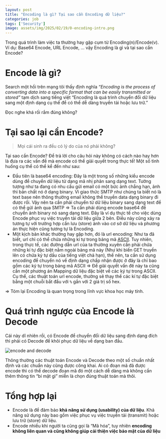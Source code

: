 ```yaml
---
layout: post
title: "Encoding là gì? Tại sao cần Encoding dữ liệu?"
categories: job
tags: ['Security']
image: assets/img/2025/02/19/0-encoding-intro.png
---
```


Trong quá trình làm việc ta thường hay gặp cụm từ Encoding(n)/Encode(v). Ví dụ:  Base64 Encode, URL Encode, … vậy Encoding là gì và tại sao cần Encode?

# Encode là gì?

Search một hồi trên mạng tôi thấy định nghĩa *“Encoding is the process of converting data into a specific format that can be easily transmitted or stored”* tạm dịch sang tiếng việt “Encoding là quá trình chuyển đổi dữ liệu sang một định dạng cụ thể để có thể dễ dàng truyền tải hoặc lưu trữ.”

Đọc nghe khá rối rắm đúng không? 

# Tại sao lại cần Encode?

> Mọi cái sinh ra đều có lý do của nó phải không?
> 

Tại sao cần Encode? Để trả lời cho câu hỏi này không có cách nào hay hơn là đưa ra các vấn đề mà encode có thể giải quyết trong thực tế! Một số tình huống cụ thể có thể kể đến như sau:

- Đầu tiên là base64 encoding:  Đây là một trong số những kiểu encode dùng để chuyển dữ liệu từ dạng mã nhị phân sang dạng text. Tưởng tượng như ta đang có nhu cầu gửi email có một bức ảnh chẳng hạn, ảnh thì bản chất nó ở dạng binary. Vì giao thức SMTP như chúng ta biết nó là text base nên thông thường email không thể truyền data dạng binary đi được rồi. Vậy nên ta cần phải chuyển từ dữ liệu binary sang dạng text để có thể gửi ảnh qua SMTP ⇒  Ta cần phải dùng encode base64 để chuyển ảnh binary nó sang dạng text. Đây là ví dụ thực tế cho việc dùng Encode phục vụ việc truyền tải dữ liệu giữa 2 bên. Điều này cũng xảy ra tương tự với trường hợp cần lưu (store) ảnh vào cơ sở dữ liệu và phương án thực hiện cũng tương tự là Encoding.
- Một kịch bản khác thường hay gặp hơn, đó là url encoding: Như ta đã biết, url chỉ có thể chứa những kí tự trong bảng mã [ASCII](http://www.w3schools.com/charsets/ref_html_ascii.asp). Tuy nhiên, trong thực tế, các đường dẫn url của ta thường xuyên cần phải chứa những kí tự đặc biệt nằm ngoài bảng mã này (Như khi biến GET truyền lên có chứa ký tự dấu của tiếng việt chả hạn), thế nên, ta cần sử dụng encoding để chuyển nó về định dạng chấp nhận được ở đây là chỉ bao gồm các ký tự trong bảng mã ASCII ⇒ Để giải quyết vấn đê này ta cũng cần một phương án Mapping dữ liệu đặc biệt về các ký tự trong ASCII. Cụ thể, các thuật toán url encode, thường sẽ thay thế các kí tự đặc biệt bằng một chuỗi bắt đầu với `%` gắn với 2 giá trị số hex.

⇒ Tóm lại Encoding là quan trọng trong lĩnh vực khoa học máy tính.

# Quá trình ngược của Encode là Decode

Cái này dĩ nhiên rồi, có Encode để chuyển đổi dữ liệu sang định dạng đích thì phải có Decode để khôi phục dữ liệu về dạng ban đầu. 

![encode and decode]({{site.url}}/assets/img/2025/02/19/1-encoding-and-decoding-strings-problem.png)

Thông thường các thuật toán Encode và Decode  theo một số chuẩn nhất định và các chuẩn này cũng được công khai. Ai có đoạn mã đã được encode thì có thể decode đoạn mã đó một cách dễ dàng mà không cần thêm thông tin “bí mật gì” miễn là chọn đúng thuật toán mà thôi.

# Tổng hợp lại

- Encode là để đảm bảo **khả năng sử dụng (usability) của dữ liệu**. Khả năng sử dụng này bao gồm việc phục vụ việc truyền tải (transmit) hoặc lưu trữ (store) dữ liệu.
- Encode nhiều khi người ta cũng gọi là “Mã hóa”, tuy nhiên **encoding không liên quan và cũng không giúp cải thiện việc bảo mật của dữ liệu**